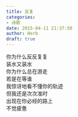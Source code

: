 ```yaml
---  
title: 反复  
categories:  
- 诗歌  
date: 2015-04-11 21:37:50  
author: Herb  
draft: true
---  
```

你为什么反反复复  
装水又装水  
你为什么总在游走  
若是在等谁  
我惊讶地看不懂你的轨迹  
但我还是次次准时  
出现在你必经的路上  
不觉疲惫
